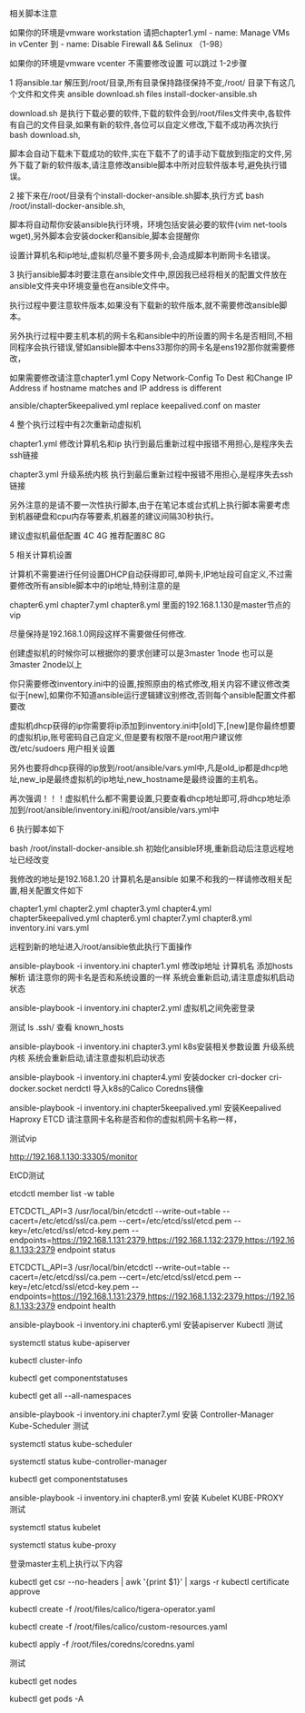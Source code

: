 相关脚本注意 

  如果你的环境是vmware workstation 请把chapter1.yml - name: Manage VMs in vCenter 到 - name: Disable Firewall && Selinux （1-98）
  
  如果你的环境是vmware vcenter 不需要修改设置 可以跳过 1-2步骤
  
1 将ansible.tar 解压到/root/目录,所有目录保持路径保持不变,/root/ 目录下有这几个文件和文件夹 ansible  download.sh  files  install-docker-ansible.sh

  download.sh 是执行下载必要的软件,下载的软件会到/root/files文件夹中,各软件有自己的文件目录,如果有新的软件,各位可以自定义修改,下载不成功再次执行bash download.sh,
  
  脚本会自动下载未下载成功的软件,实在下载不了的请手动下载放到指定的文件,另外下载了新的软件版本,请注意修改ansible脚本中所对应软件版本号,避免执行错误。
  

2 接下来在/root/目录有个install-docker-ansible.sh脚本,执行方式 bash /root/install-docker-ansible.sh,

  脚本将自动帮你安装ansible执行环境，环境包括安装必要的软件(vim net-tools wget),另外脚本会安装docker和ansible,脚本会提醒你
  
  设置计算机名和ip地址,虚拟机尽量不要多网卡,会造成脚本判断网卡名错误。

3 执行ansible脚本时要注意在ansible文件中,原因我已经将相关的配置文件放在ansible文件夹中环境变量也在ansible文件中。

  执行过程中要注意软件版本,如果没有下载新的软件版本,就不需要修改ansible脚本。
  
  另外执行过程中要主机本机的网卡名和ansible中的所设置的网卡名是否相同,不相同程序会执行错误,譬如ansible脚本中ens33那你的网卡名是ens192那你就需要修改，
  
  如果需要修改请注意chapter1.yml Copy Network-Config To Dest 和Change IP Address if hostname matches and IP address is different
  
  ansible/chapter5keepalived.yml  replace keepalived.conf on master

4 整个执行过程中有2次重新动虚拟机

  chapter1.yml 修改计算机名和ip 执行到最后重新过程中报错不用担心,是程序失去ssh链接
  
  chapter3.yml 升级系统内核   执行到最后重新过程中报错不用担心,是程序失去ssh链接
  
  另外注意的是请不要一次性执行脚本,由于在笔记本或台式机上执行脚本需要考虑到机器硬盘和cpu内存等要素,机器差的建议间隔30秒执行。
  
  建议虚拟机最低配置 4C 4G 推荐配置8C 8G

5 相关计算机设置

  计算机不需要进行任何设置DHCP自动获得即可,单网卡,IP地址段可自定义,不过需要修改所有ansible脚本中的ip地址,特别注意的是
  
  chapter6.yml  chapter7.yml  chapter8.yml 里面的192.168.1.130是master节点的vip
  
  尽量保持是192.168.1.0网段这样不需要做任何修改.
  
  创建虚拟机的时候你可以根据你的要求创建可以是3master 1node 也可以是3master 2node以上
  
  你只需要修改inventory.ini中的设置,按照原由的格式修改,相关内容不建议修改类似于[new],如果你不知道ansible运行逻辑建议别修改,否则每个ansible配置文件都要改
  
  虚拟机dhcp获得的ip你需要将ip添加到inventory.ini中[old]下,[new]是你最终想要的虚拟机ip,账号密码自己自定义,但是要有权限不是root用户建议修改/etc/sudoers 用户相关设置
  
  另外也要将dhcp获得的ip放到/root/ansible/vars.yml中,凡是old_ip都是dhcp地址,new_ip是最终虚拟机的ip地址,new_hostname是最终设置的主机名。
  
  再次强调！！！虚拟机什么都不需要设置,只要查看dhcp地址即可,将dhcp地址添加到/root/ansible/inventory.ini和/root/ansible/vars.yml中
  

6 执行脚本如下

  bash /root/install-docker-ansible.sh  初始化ansible环境,重新启动后注意远程地址已经改变
  
  我修改的地址是192.168.1.20 计算机名是ansible  如果不和我的一样请修改相关配置,相关配置文件如下
  
  chapter1.yml  chapter2.yml  chapter3.yml  chapter4.yml  chapter5keepalived.yml  chapter6.yml  chapter7.yml  chapter8.yml  inventory.ini vars.yml
  
  远程到新的地址进入/root/ansible依此执行下面操作
  
  ansible-playbook -i inventory.ini chapter1.yml   修改ip地址 计算机名 添加hosts解析 请注意你的网卡名是否和系统设置的一样 系统会重新启动,请注意虚拟机启动状态
  
  ansible-playbook -i inventory.ini chapter2.yml   虚拟机之间免密登录 
  
  测试 ls .ssh/ 查看 known_hosts
  
  ansible-playbook -i inventory.ini chapter3.yml   k8s安装相关参数设置 升级系统内核  系统会重新启动,请注意虚拟机启动状态

  ansible-playbook -i inventory.ini chapter4.yml   安装docker cri-docker cri-docker.socket nerdctl 导入k8s的Calico Coredns镜像

  ansible-playbook -i inventory.ini chapter5keepalived.yml  安装Keepalived  Haproxy ETCD 请注意网卡名称是否和你的虚拟机网卡名称一样，
  
  测试vip
  
  http://192.168.1.130:33305/monitor 
  
  EtCD测试
  
  etcdctl member list -w table
  
  ETCDCTL_API=3 /usr/local/bin/etcdctl --write-out=table --cacert=/etc/etcd/ssl/ca.pem --cert=/etc/etcd/ssl/etcd.pem --key=/etc/etcd/ssl/etcd-key.pem --endpoints=https://192.168.1.131:2379,https://192.168.1.132:2379,https://192.168.1.133:2379 endpoint status
  
  ETCDCTL_API=3 /usr/local/bin/etcdctl --write-out=table --cacert=/etc/etcd/ssl/ca.pem --cert=/etc/etcd/ssl/etcd.pem --key=/etc/etcd/ssl/etcd-key.pem --endpoints=https://192.168.1.131:2379,https://192.168.1.132:2379,https://192.168.1.133:2379 endpoint health 
 
  ansible-playbook -i inventory.ini chapter6.yml 安装apiserver Kubectl 
  测试
  
  systemctl status kube-apiserver
  
  kubectl cluster-info
  
  kubectl get componentstatuses
  
  kubectl get all --all-namespaces

  ansible-playbook -i inventory.ini chapter7.yml  安装 Controller-Manager  Kube-Scheduler 
  测试
  
  systemctl status kube-scheduler
  
  systemctl status kube-controller-manager
  
  kubectl get componentstatuses

  ansible-playbook -i inventory.ini chapter8.yml  安装 Kubelet KUBE-PROXY      
  测试
  
  systemctl status kubelet 
  
  systemctl status kube-proxy
  
  登录master主机上执行以下内容
  
  kubectl get csr --no-headers | awk '{print $1}' | xargs -r kubectl certificate approve
  
  kubectl create -f /root/files/calico/tigera-operator.yaml
  
  kubectl create -f /root/files/calico/custom-resources.yaml
  
  kubectl apply -f /root/files/coredns/coredns.yaml 
  
  测试
  
  kubectl get nodes
  
  kubectl get pods -A
  
